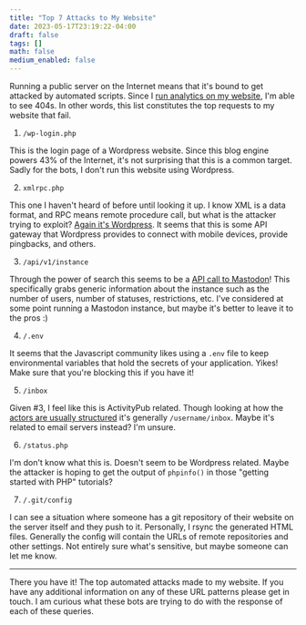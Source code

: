 ```yaml
---
title: "Top 7 Attacks to My Website"
date: 2023-05-17T23:19:22-04:00
draft: false
tags: []
math: false
medium_enabled: false
---
```


Running a public server on the Internet means that it's bound to get attacked by automated scripts. Since I [run analytics on my website](https://brandonrozek.com/blog/goaccess/), I'm able to see 404s. In other words, this list constitutes the top requests to my website that fail. 

1. `/wp-login.php`

This is the login page of a Wordpress website. Since this blog engine powers 43% of the Internet, it's not surprising that this is a common target. Sadly for the bots, I don't run this website using Wordpress.

2. `xmlrpc.php`

This one I haven't heard of before until looking it up. I know XML is a data format, and RPC means remote procedure call, but what is the attacker trying to exploit? [Again it's Wordpress](https://codex.wordpress.org/XML-RPC_Support). It seems that this is some API gateway that Wordpress provides to connect with mobile devices, provide pingbacks, and others.

3. `/api/v1/instance`

Through the power of search this seems to be a [API call to Mastodon](https://docs.joinmastodon.org/methods/instance/#v1)! This specifically grabs generic information about the instance such as the number of users, number of statuses, restrictions, etc. I've considered at some point running a Mastodon instance, but maybe it's better to leave it to the pros :)

4. `/.env`

It seems that the Javascript community likes using a `.env` file to keep environmental variables that hold the secrets of your application. Yikes! Make sure that you're blocking this if you have it!

5. `/inbox`

Given #3, I feel like this is ActivityPub related. Though looking at how the [actors are usually structured](https://www.w3.org/TR/activitypub/) it's generally `/username/inbox`. Maybe it's related to email servers instead? I'm unsure.

6. `/status.php`

I'm don't know what this is. Doesn't seem to be Wordpress related. Maybe the attacker is hoping to get the output of `phpinfo()` in those "getting started with PHP" tutorials?

7. `/.git/config`

I can see a situation where someone has a git repository of their website on the server itself and they push to it. Personally, I rsync the generated HTML files. Generally the config will contain the URLs of remote repositories and other settings. Not entirely sure what's sensitive, but maybe someone can let me know.

---

There you have it! The top automated attacks made to my website. If you have any additional information on any of these URL patterns please get in touch. I am curious what these bots are trying to do with the response of each of these queries.
